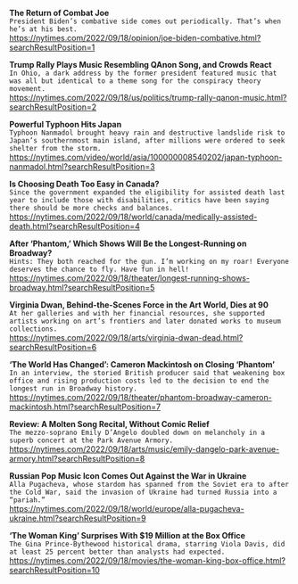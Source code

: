 **The Return of Combat Joe**\
`President Biden’s combative side comes out periodically. That’s when he’s at his best.`\
https://nytimes.com/2022/09/18/opinion/joe-biden-combative.html?searchResultPosition=1

**Trump Rally Plays Music Resembling QAnon Song, and Crowds React**\
`In Ohio, a dark address by the former president featured music that was all but identical to a theme song for the conspiracy theory movement.`\
https://nytimes.com/2022/09/18/us/politics/trump-rally-qanon-music.html?searchResultPosition=2

**Powerful Typhoon Hits Japan**\
`Typhoon Nanmadol brought heavy rain and destructive landslide risk to Japan’s southernmost main island, after millions were ordered to seek shelter from the storm.`\
https://nytimes.com/video/world/asia/100000008540202/japan-typhoon-nanmadol.html?searchResultPosition=3

**Is Choosing Death Too Easy in Canada?**\
`Since the government expanded the eligibility for assisted death last year to include those with disabilities, critics have been saying there should be more checks and balances.`\
https://nytimes.com/2022/09/18/world/canada/medically-assisted-death.html?searchResultPosition=4

**After ‘Phantom,’ Which Shows Will Be the Longest-Running on Broadway?**\
`Hints: They both reached for the gun. I’m working on my roar! Everyone deserves the chance to fly. Have fun in hell!`\
https://nytimes.com/2022/09/18/theater/longest-running-shows-broadway.html?searchResultPosition=5

**Virginia Dwan, Behind-the-Scenes Force in the Art World, Dies at 90**\
`At her galleries and with her financial resources, she supported artists working on art’s frontiers and later donated works to museum collections.`\
https://nytimes.com/2022/09/18/arts/virginia-dwan-dead.html?searchResultPosition=6

**‘The World Has Changed’: Cameron Mackintosh on Closing ‘Phantom’**\
`In an interview, the storied British producer said that weakening box office and rising production costs led to the decision to end the longest run in Broadway history.`\
https://nytimes.com/2022/09/18/theater/phantom-broadway-cameron-mackintosh.html?searchResultPosition=7

**Review: A Molten Song Recital, Without Comic Relief**\
`The mezzo-soprano Emily D’Angelo doubled down on melancholy in a superb concert at the Park Avenue Armory.`\
https://nytimes.com/2022/09/18/arts/music/emily-dangelo-park-avenue-armory.html?searchResultPosition=8

**Russian Pop Music Icon Comes Out Against the War in Ukraine**\
`Alla Pugacheva, whose stardom has spanned from the Soviet era to after the Cold War, said the invasion of Ukraine had turned Russia into a “pariah.”`\
https://nytimes.com/2022/09/18/world/europe/alla-pugacheva-ukraine.html?searchResultPosition=9

**‘The Woman King’ Surprises With $19 Million at the Box Office**\
`The Gina Prince-Bythewood historical drama, starring Viola Davis, did at least 25 percent better than analysts had expected.`\
https://nytimes.com/2022/09/18/movies/the-woman-king-box-office.html?searchResultPosition=10

